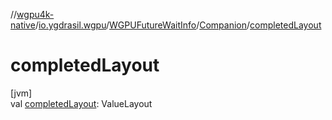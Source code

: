 //[wgpu4k-native](../../../../index.md)/[io.ygdrasil.wgpu](../../index.md)/[WGPUFutureWaitInfo](../index.md)/[Companion](index.md)/[completedLayout](completed-layout.md)

# completedLayout

[jvm]\
val [completedLayout](completed-layout.md): ValueLayout